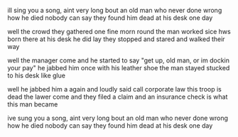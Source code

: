 ill sing you a song, aint very long
bout an old man who never done wrong
how he died nobody can say
they found him dead at his desk one day

well the crowd they gathered one fine morn
round the man worked sice hws born
there at his desk he did lay
they stopped and stared and walked their way

well the manager come and he started to say
"get up, old man, or im dockin your pay"
he jabbed him once with his leather shoe
the man stayed stucked to his desk like glue

well he jabbed him a again and loudly said
call corporate law this troop is dead
the lawer come and they filed a claim
and an insurance check is what this man became

ive sung you a song, aint very long
bout an old man who never done wrong
how he died nobody can say
they found him dead at his desk one day
